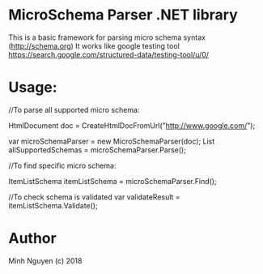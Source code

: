 # MicroSchema Parser .NET library

This is a basic framework for parsing micro schema syntax (http://schema.org) 
It works like google testing tool https://search.google.com/structured-data/testing-tool/u/0/ 

# Usage:

//To parse all supported micro schema:

HtmlDocument doc = CreateHtmlDocFromUrl("http://www.google.com/");

var microSchemaParser = new MicroSchemaParser(doc);
List<ISchema> allSupportedSchemas = microSchemaParser.Parse();

//To find specific micro schema:

ItemListSchema itemListSchema = microSchemaParser.Find<ItemListSchema>();
  
//To check schema is validated
var validateResult = itemListSchema.Validate();

# Author
 Minh Nguyen (c) 2018
 
